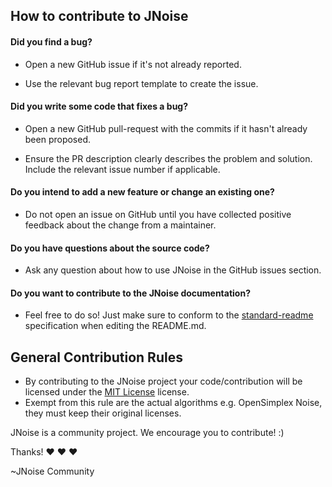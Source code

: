 ## How to contribute to JNoise
#### **Did you find a bug?**
* Open a new GitHub issue if it's not already reported.

* Use the relevant bug report template to create the issue.

#### **Did you write some code that fixes a bug?**
* Open a new GitHub pull-request with the commits if it hasn't already been proposed.

* Ensure the PR description clearly describes the problem and solution. Include the relevant issue number if applicable.

#### **Do you intend to add a new feature or change an existing one?**
* Do not open an issue on GitHub until you have collected positive feedback about the change from a maintainer.

#### **Do you have questions about the source code?**
* Ask any question about how to use JNoise in the GitHub issues section.

#### **Do you want to contribute to the JNoise documentation?**
* Feel free to do so! Just make sure to conform to the [standard-readme](https://github.com/RichardLitt/standard-readme) specification when editing the README.md.

## General Contribution Rules
* By contributing to the JNoise project your code/contribution will be licensed under the [MIT License](../LICENSE) license.
* Exempt from this rule are the actual algorithms e.g. OpenSimplex Noise, they must keep their original licenses.

JNoise is a community project. We encourage you to contribute! :)

Thanks! :heart: :heart: :heart:

~JNoise Community